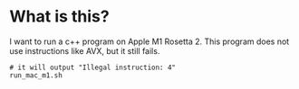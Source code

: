 # What is this?

I want to run a c++ program on Apple M1 Rosetta 2. This program does not use instructions like AVX, but it still fails. 

```
# it will output "Illegal instruction: 4"
run_mac_m1.sh
```
